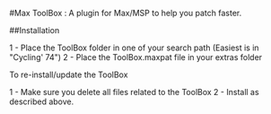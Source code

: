 #Max ToolBox : A plugin for Max/MSP to help you patch faster.

##Installation

1 - Place the ToolBox folder in one of your search path (Easiest is in "Cycling' 74")
2 - Place the ToolBox.maxpat file in your extras folder

To re-install/update the ToolBox

1 - Make sure you delete all files related to the ToolBox
2 - Install as described above.

